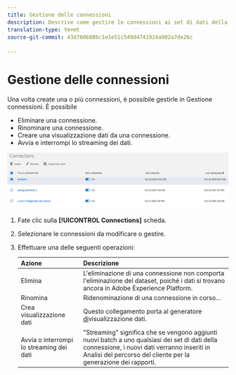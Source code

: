 ```yaml
---
title: Gestione delle connessioni
description: Descrive come gestire le connessioni ai set di dati della piattaforma.
translation-type: tm+mt
source-git-commit: 43d7606886c1e1e51c549d4741924a902a7de26c

---
```



# Gestione delle connessioni

Una volta create una o più connessioni, è possibile gestirle in Gestione connessioni. È possibile

* Eliminare una connessione.
* Rinominare una connessione.
* Creare una visualizzazione dati da una connessione.
* Avvia e interrompi lo streaming dei dati.

![Gestione connessioni](assets/connections-manager.png)

1. Fate clic sulla **[!UICONTROL Connections]** scheda.

2. Selezionare le connessioni da modificare o gestire.

3. Effettuare una delle seguenti operazioni:

   | Azione | Descrizione |
   |---|---|
   | Elimina | L&#39;eliminazione di una connessione non comporta l&#39;eliminazione del dataset, poiché i dati si trovano ancora in Adobe Experience Platform. |
   | Rinomina | Ridenominazione di una connessione in corso... |
   | Crea visualizzazione dati | Questo collegamento porta al generatore [di](/help/data-views/create-dataview.md)visualizzazione dati. |
   | Avvia o interrompi lo streaming dei dati | &quot;Streaming&quot; significa che se vengono aggiunti nuovi batch a uno qualsiasi dei set di dati della connessione, i nuovi dati verranno inseriti in Analisi del percorso del cliente per la generazione dei rapporti. |


